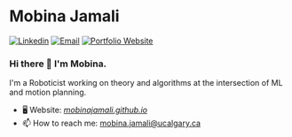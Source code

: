 # Mobina Jamali

[![Linkedin](https://img.shields.io/badge/-LinkedIn-blue?style=flat&logo=Linkedin&logoColor=white)](https://www.linkedin.com/in/mobina-jamali/)
[![Email](https://img.shields.io/badge/-Gmail-c14438?style=flat&logo=Gmail&logoColor=white)](mailto:mobina.jamali@ucalgary.ca)
[![Portfolio Website](https://img.shields.io/badge/-Website-c14438?style=flat&logo=Google-Chrome&logoColor=white&link=https://pytopia.ai)](https://mobinajamali.github.io/)


### Hi there 👋 I'm Mobina.
I'm a Roboticist working on theory and algorithms at the intersection of ML and motion planning.
- 🖥️ Website: [*mobinajamali.github.io*](https://mobinajamali.github.io/)
- 📫 How to reach me: mobina.jamali@ucalgary.ca 
<!--
**mobinajamali/mobinajamali** is a ✨ _special_ ✨ repository because its `README.md` (this file) appears on your GitHub profile.

Here are some ideas to get you started:

- 🔭 I’m currently working on ...
- 🌱 I’m currently learning ...
- 👯 I’m looking to collaborate on ...
- 🤔 I’m looking for help with ...
- 💬 Ask me about ...
- 📫 How to reach me: ...
- 😄 Pronouns: ...
- ⚡ Fun fact: ...
-->

<!--
<div>
  <img width="45%" align="left" src="https://github-readme-stats.vercel.app/api/top-langs?username=mobinajamali&show_icons=true&locale=en&layout=compact" alt="mobinajamali" />
  <img width="45%"  src="https://github-readme-streak-stats.herokuapp.com/?user=mobinajamali&" alt="mobinajamali" />
</div>
-->





